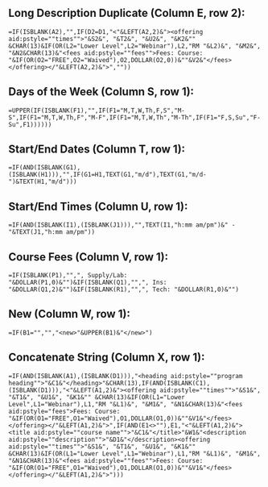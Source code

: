 Long Description Duplicate (Column E, row 2):
-------------
`=IF(ISBLANK(A2),"",IF(D2=D1,"<"&LEFT(A2,2)&"><offering aid:pstyle=""times"">"&S2&", "&T2&", "&U2&", "&K2&"" &CHAR(13)&IF(OR(L2="Lower Level",L2="Webinar"),L2,"RM "&L2)&", "&M2&", "&N2&CHAR(13)&"<fees aid:pstyle=""fees"">Fees: Course: "&IF(OR(O2="FREE",O2="Waived"),O2,DOLLAR(O2,0))&""&V2&"</fees></offering></"&LEFT(A2,2)&">",""))`

Days of the Week (Column S, row 1):
-------------
`=UPPER(IF(ISBLANK(F1),"",IF(F1="M,T,W,Th,F,S","M-S",IF(F1="M,T,W,Th,F","M-F",IF(F1="M,T,W,Th","M-Th",IF(F1="F,S,Su","F-Su",F1))))))`

Start/End Dates (Column T, row 1):
-------------
`=IF(AND(ISBLANK(G1),(ISBLANK(H1))),"",IF(G1=H1,TEXT(G1,"m/d"),TEXT(G1,"m/d-")&TEXT(H1,"m/d")))`

Start/End Times (Column U, row 1):
-------------
`=IF(AND(ISBLANK(I1),(ISBLANK(J1))),"",TEXT(I1,"h:mm am/pm")&" - "&TEXT(J1,"h:mm am/pm"))`

Course Fees (Column V, row 1):
-------------
`=IF(ISBLANK(P1),"",", Supply/Lab: "&DOLLAR(P1,0)&"")&IF(ISBLANK(Q1),"",", Ins: "&DOLLAR(Q1,2)&"")&IF(ISBLANK(R1),"",", Tech: "&DOLLAR(R1,0)&"")`

New (Column W, row 1):
-------------
`=IF(B1="","","<new>"&UPPER(B1)&"</new>")`

Concatenate String (Column X, row 1):
-------------
`=IF(AND(ISBLANK(A1),(ISBLANK(D1))),"<heading aid:pstyle=""program heading"">"&C1&"</heading>"&CHAR(13),IF(AND(ISBLANK(C1),(ISBLANK(D1))),"<"&LEFT(A1,2)&"><offering aid:pstyle=""times"">"&S1&", "&T1&", "&U1&", "&K1&"" &CHAR(13)&IF(OR(L1="Lower Level",L1="Webinar"),L1,"RM "&L1)&", "&M1&", "&N1&CHAR(13)&"<fees aid:pstyle="fees">Fees: Course: "&IF(OR(O1="FREE",O1="Waived"),O1,DOLLAR(O1,0))&""&V1&"</fees></offering></"&LEFT(A1,2)&">",IF(AND(E1<>""),E1,"<"&LEFT(A1,2)&"><title aid:pstyle=""course name"">"&C1&"</title>"&W1&"<description aid:pstyle=""description"">"&D1&"</description><offering aid:pstyle=""times"">"&S1&", "&T1&", "&U1&", "&K1&"" &CHAR(13)&IF(OR(L1="Lower Level",L1="Webinar"),L1,"RM "&L1)&", "&M1&", "&N1&CHAR(13)&"<fees aid:pstyle=""fees"">Fees: Course: "&IF(OR(O1="FREE",O1="Waived"),O1,DOLLAR(O1,0))&""&V1&"</fees></offering></"&LEFT(A1,2)&">")))`
